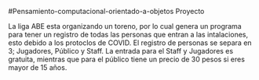 #Pensamiento-computacional-orientado-a-objetos
Proyecto

La liga ABE esta organizando un toreno, por lo cual genera un programa para tener un registro de todas las personas que entran a las intalaciones, esto debido a los protoclos de COVID. El registro de personas se separa en 3; Jugadores, Público y Staff. La entrada para el Staff y Jugadores es gratuita, mientras que para el público tiene un precio de 30 pesos si eres mayor de 15 años.
